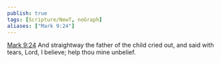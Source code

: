 ```yaml
---
publish: true
tags: [Scripture/NewT, noGraph]
aliases: ["Mark 9:24"]
---
```

[Mark 9:24](https://churchofjesuschrist.org/study/scriptures/nt/mark/9?lang=eng&id=p24#p24) And straightway the father of the child cried out, and said with tears, Lord, I believe; help thou mine unbelief.
